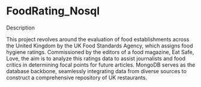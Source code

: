 # FoodRating_Nosql

Description

This project revolves around the evaluation of food establishments across the United Kingdom by the UK Food Standards Agency, which assigns food hygiene ratings. Commissioned by the editors of a food magazine, Eat Safe, Love, the aim is to analyze this ratings data to assist journalists and food critics in determining focal points for future articles. MongoDB serves as the database backbone, seamlessly integrating data from diverse sources to construct a comprehensive repository of UK restaurants.
